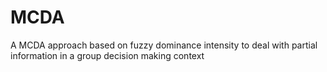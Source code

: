# MCDA
A MCDA approach based on fuzzy dominance intensity to deal with partial information in a group decision making context
